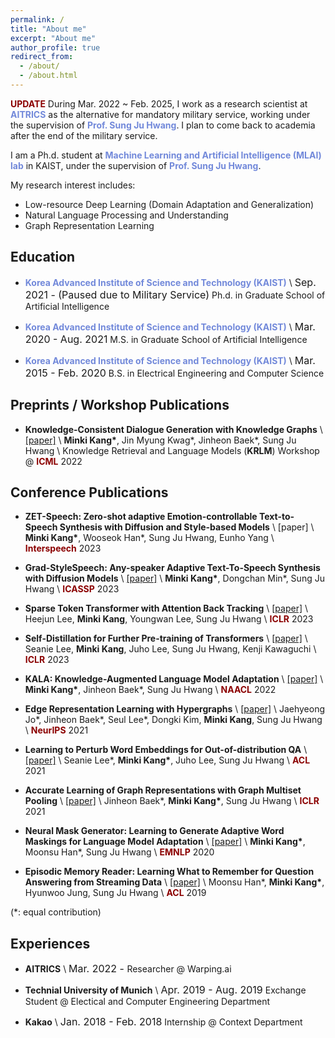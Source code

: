 ```yaml
---
permalink: /
title: "About me"
excerpt: "About me"
author_profile: true
redirect_from:
  - /about/
  - /about.html
---
```


<span style="color:darkred">**UPDATE**</span>
During Mar. 2022 ~ Feb. 2025, I work as a research scientist at <a href="http://www.aitrics.com/" style="color: #7289da; text-decoration: none;">**AITRICS**</a> as the alternative for mandatory military service, working under the supervision of <a href="http://www.sungjuhwang.com/" style="color: #7289da; text-decoration: none;">**Prof. Sung Ju Hwang**</a>.
I plan to come back to academia after the end of the military service.

I am a Ph.d. student at <a href="https://www.mlai-kaist.com/" style="color: #7289da; text-decoration:none">**Machine Learning and Artificial Intelligence (MLAI) lab**</a> in KAIST, under the supervision of <a href="http://www.sungjuhwang.com/" style="color: #7289da; text-decoration: none;">**Prof. Sung Ju Hwang**</a>.

My research interest includes:
- Low-resource Deep Learning (Domain Adaptation and Generalization)
- Natural Language Processing and Understanding
- Graph Representation Learning

## Education
- <a href="https://www.kaist.ac.kr/en/" style="color: #7289da; text-decoration: none;">**Korea Advanced Institute of Science and Technology (KAIST)**</a> \\
  <font size="3">Sep. 2021 - (Paused due to Military Service)</font>
  Ph.d. in Graduate School of Artificial Intelligence

- <a href="https://www.kaist.ac.kr/en/" style="color: #7289da; text-decoration: none;">**Korea Advanced Institute of Science and Technology (KAIST)**</a> \\
  <font size="3">Mar. 2020 - Aug. 2021</font>
  M.S. in Graduate School of Artificial Intelligence

- <a href="https://www.kaist.ac.kr/en/" style="color: #7289da; text-decoration: none;">**Korea Advanced Institute of Science and Technology (KAIST)**</a> \\
  <font size="3">Mar. 2015 - Feb. 2020</font>
  B.S. in Electrical Engineering and Computer Science

## Preprints / Workshop Publications
- **Knowledge-Consistent Dialogue Generation with Knowledge Graphs** \\
[[paper]](https://openreview.net/pdf?id=McHtKDi5h9) \\
**Minki Kang\***, Jin Myung Kwag\*, Jinheon Baek\*, Sung Ju Hwang \\
Knowledge Retrieval and Language Models (**KRLM**) Workshop @ <span style="color:darkred">**ICML**</span> 2022


## Conference Publications
- **ZET-Speech: Zero-shot adaptive Emotion-controllable Text-to-Speech Synthesis with Diffusion and Style-based Models** \\
[paper] \\
**Minki Kang\***, Wooseok Han\*, Sung Ju Hwang, Eunho Yang \\
<span style="color:darkred">**Interspeech**</span> 2023

- **Grad-StyleSpeech: Any-speaker Adaptive Text-To-Speech Synthesis with Diffusion Models** \\
[[paper]](https://arxiv.org/abs/2211.09383) \\
**Minki Kang\***, Dongchan Min\*, Sung Ju Hwang \\
<span style="color:darkred">**ICASSP**</span> 2023

- **Sparse Token Transformer with Attention Back Tracking** \\
[[paper]](https://openreview.net/pdf?id=VV0hSE8AxCw) \\
Heejun Lee, **Minki Kang**, Youngwan Lee, Sung Ju Hwang \\
<span style="color:darkred">**ICLR**</span> 2023

- **Self-Distillation for Further Pre-training of Transformers** \\
[[paper]](https://arxiv.org/abs/2210.02871) \\
Seanie Lee, **Minki Kang**, Juho Lee, Sung Ju Hwang, Kenji Kawaguchi \\
<span style="color:darkred">**ICLR**</span> 2023

- **KALA: Knowledge-Augmented Language Model Adaptation** \\
[[paper]](https://openreview.net/pdf?id=qTNMTzkWhgT) \\
**Minki Kang\***, Jinheon Baek\*, Sung Ju Hwang \\
<span style="color:darkred">**NAACL**</span> 2022

- **Edge Representation Learning with Hypergraphs** \\
[[paper]](https://arxiv.org/pdf/2106.15845.pdf) \\
Jaehyeong Jo\*, Jinheon Baek\*, Seul Lee\*, Dongki Kim, **Minki Kang**, Sung Ju Hwang \\
<span style="color:darkred">**NeurIPS**</span> 2021

- **Learning to Perturb Word Embeddings for Out-of-distribution QA** \\
[[paper]](https://aclanthology.org/2021.acl-long.434.pdf) \\
Seanie Lee\*, **Minki Kang\***, Juho Lee, Sung Ju Hwang \\
<span style="color:darkred">**ACL**</span> 2021

- **Accurate Learning of Graph Representations with Graph Multiset Pooling** \\
[[paper]](https://openreview.net/pdf?id=JHcqXGaqiGn) \\
Jinheon Baek\*, **Minki Kang\***, Sung Ju Hwang \\
<span style="color:darkred">**ICLR**</span> 2021

- **Neural Mask Generator: Learning to Generate Adaptive Word Maskings for Language Model Adaptation** \\
[[paper]](https://aclanthology.org/2020.emnlp-main.493.pdf) \\
**Minki Kang\***, Moonsu Han\*, Sung Ju Hwang \\
<span style="color:darkred">**EMNLP**</span> 2020

- **Episodic Memory Reader: Learning What to Remember for Question Answering from Streaming Data** \\
[[paper]](https://www.aclweb.org/anthology/P19-1434.pdf) \\
Moonsu Han\*, **Minki Kang\***, Hyunwoo Jung, Sung Ju Hwang \\
<span style="color:darkred">**ACL**</span> 2019

(\*: equal contribution)

## Experiences
- **AITRICS** \\
  <font size="3">Mar. 2022 - </font>
  Researcher @ Warping.ai

- **Technial University of Munich** \\
  <font size="3">Apr. 2019 - Aug. 2019</font>
  Exchange Student @ Electical and Computer Engineering Department

- **Kakao** \\
  <font size="3">Jan. 2018 - Feb. 2018</font>
  Internship @ Context Department

